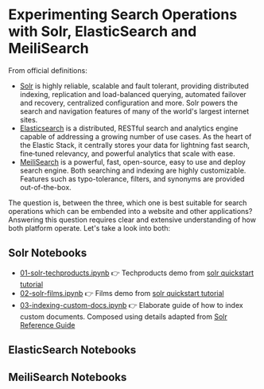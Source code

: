 # Experimenting Search Operations with Solr, ElasticSearch and MeiliSearch

From official definitions:  

- [Solr](https://solr.apache.org/) is highly reliable, scalable and fault tolerant, providing distributed indexing, replication and load-balanced querying, automated failover and recovery, centralized configuration and more. Solr powers the search and navigation features of many of the world's largest internet sites.
- [Elasticsearch](https://www.elastic.co/elasticsearch/) is a distributed, RESTful search and analytics engine capable of addressing a growing number of use cases. As the heart of the Elastic Stack, it centrally stores your data for lightning fast search, fine‑tuned relevancy, and powerful analytics that scale with ease.
- [MeiliSearch](https://github.com/meilisearch/MeiliSearch) is a powerful, fast, open-source, easy to use and deploy search engine. Both searching and indexing are highly customizable. Features such as typo-tolerance, filters, and synonyms are provided out-of-the-box.

The question is, between the three, which one is best suitable for search operations which can be embended into a website and other applications? Answering this question requires clear and extensive understanding of how both platform operate. Let's take a look into both:

## Solr Notebooks  

- [01-solr-techproducts.ipynb](01-solr-techproducts.ipynb) 👉 Techproducts demo from [solr quickstart tutorial](https://solr.apache.org/guide/8_8/solr-tutorial.html)  
- [02-solr-films.ipynb](02-solr-films.ipynb) 👉 Films demo from [solr quickstart tutorial](https://solr.apache.org/guide/8_8/solr-tutorial.html)  
- [03-indexing-custom-docs.ipynb](03-indexing-custom-docs.ipynb) 👉 Elaborate guide of how to index custom documents. Composed using details adapted from [Solr Reference Guide](https://solr.apache.org/guide/8_8/)  

## ElasticSearch Notebooks


## MeiliSearch Notebooks 
